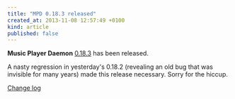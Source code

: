 ```yaml
---
title: "MPD 0.18.3 released"
created_at: 2013-11-08 12:57:49 +0100
kind: article
published: false
---
```


**Music Player Daemon** [0.18.3](/download/mpd/0.18/mpd-0.18.3.tar.xz)
has been released.

A nasty regression in yesterday's 0.18.2 (revealing an old bug that
was invisible for many years) made this release necessary.  Sorry for
the hiccup.

[Change log](https://raw.githubusercontent.com/MusicPlayerDaemon/MPD/v0.18.3/NEWS)

